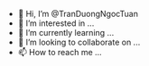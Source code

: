 - 👋 Hi, I’m @TranDuongNgocTuan
- 👀 I’m interested in ...
- 🌱 I’m currently learning ...
- 💞️ I’m looking to collaborate on ...
- 📫 How to reach me ...

<!---
TranDuongNgocTuan/TranDuongNgocTuan is a ✨ special ✨ repository because its `README.md` (this file) appears on your GitHub profile.
You can click the Preview link to take a look at your changes.
--->
